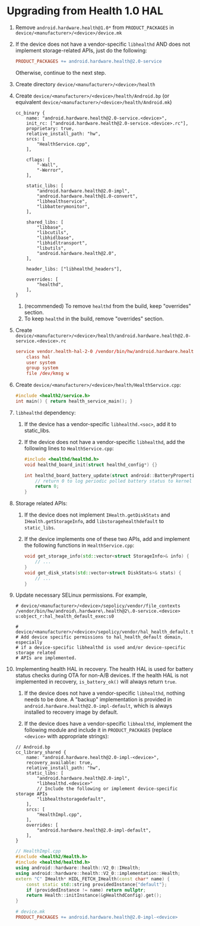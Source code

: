 # Upgrading from Health 1.0 HAL

1. Remove `android.hardware.health@1.0*` from `PRODUCT_PACKAGES`
   in `device/<manufacturer>/<device>/device.mk`

1. If the device does not have a vendor-specific `libhealthd` AND does not
   implement storage-related APIs, just do the following:

   ```mk
   PRODUCT_PACKAGES += android.hardware.health@2.0-service
   ```

   Otherwise, continue to the next step.

1. Create directory
   `device/<manufacturer>/<device>/health`

1. Create `device/<manufacturer>/<device>/health/Android.bp`
   (or equivalent `device/<manufacturer>/<device>/health/Android.mk`)

    ```bp
    cc_binary {
        name: "android.hardware.health@2.0-service.<device>",
        init_rc: ["android.hardware.health@2.0-service.<device>.rc"],
        proprietary: true,
        relative_install_path: "hw",
        srcs: [
            "HealthService.cpp",
        ],

        cflags: [
            "-Wall",
            "-Werror",
        ],

        static_libs: [
            "android.hardware.health@2.0-impl",
            "android.hardware.health@1.0-convert",
            "libhealthservice",
            "libbatterymonitor",
        ],

        shared_libs: [
            "libbase",
            "libcutils",
            "libhidlbase",
            "libhidltransport",
            "libutils",
            "android.hardware.health@2.0",
        ],

        header_libs: ["libhealthd_headers"],

        overrides: [
            "healthd",
        ],
    }
    ```

    1. (recommended) To remove `healthd` from the build, keep "overrides" section.
    1. To keep `healthd` in the build, remove "overrides" section.

1. Create `device/<manufacturer>/<device>/health/android.hardware.health@2.0-service.<device>.rc`

    ```rc
    service vendor.health-hal-2-0 /vendor/bin/hw/android.hardware.health@2.0-service.<device>
        class hal
        user system
        group system
        file /dev/kmsg w
    ```

1. Create `device/<manufacturer>/<device>/health/HealthService.cpp`:

    ```c++
    #include <health2/service.h>
    int main() { return health_service_main(); }
    ```

1. `libhealthd` dependency:

    1. If the device has a vendor-specific `libhealthd.<soc>`, add it to static_libs.

    1. If the device does not have a vendor-specific `libhealthd`, add the following
        lines to `HealthService.cpp`:

        ```c++
        #include <healthd/healthd.h>
        void healthd_board_init(struct healthd_config*) {}

        int healthd_board_battery_update(struct android::BatteryProperties*) {
            // return 0 to log periodic polled battery status to kernel log
            return 0;
        }
        ```

1. Storage related APIs:

    1. If the device does not implement `IHealth.getDiskStats` and
        `IHealth.getStorageInfo`, add `libstoragehealthdefault` to `static_libs`.

    1. If the device implements one of these two APIs, add and implement the
        following functions in `HealthService.cpp`:

        ```c++
        void get_storage_info(std::vector<struct StorageInfo>& info) {
            // ...
        }
        void get_disk_stats(std::vector<struct DiskStats>& stats) {
            // ...
        }
        ```

1. Update necessary SELinux permissions. For example,

    ```
    # device/<manufacturer>/<device>/sepolicy/vendor/file_contexts
    /vendor/bin/hw/android\.hardware\.health@2\.0-service.<device> u:object_r:hal_health_default_exec:s0

    # device/<manufacturer>/<device>/sepolicy/vendor/hal_health_default.te
    # Add device specific permissions to hal_health_default domain, especially
    # if a device-specific libhealthd is used and/or device-specific storage related
    # APIs are implemented.
    ```

1. Implementing health HAL in recovery. The health HAL is used for battery
status checks during OTA for non-A/B devices. If the health HAL is not
implemented in recovery, `is_battery_ok()` will always return `true`.

    1. If the device does not have a vendor-specific `libhealthd`, nothing needs to
    be done. A "backup" implementation is provided in
    `android.hardware.health@2.0-impl-default`, which is always installed to recovery
    image by default.

    1. If the device does have a vendor-specific `libhealthd`, implement the following
    module and include it in `PRODUCT_PACKAGES` (replace `<device>` with appropriate
    strings):

    ```bp
    // Android.bp
    cc_library_shared {
        name: "android.hardware.health@2.0-impl-<device>",
        recovery_available: true,
        relative_install_path: "hw",
        static_libs: [
            "android.hardware.health@2.0-impl",
            "libhealthd.<device>"
            // Include the following or implement device-specific storage APIs
            "libhealthstoragedefault",
        ],
        srcs: [
            "HealthImpl.cpp",
        ],
        overrides: [
            "android.hardware.health@2.0-impl-default",
        ],
    }
    ```

    ```c++
    // HealthImpl.cpp
    #include <health2/Health.h>
    #include <healthd/healthd.h>
    using android::hardware::health::V2_0::IHealth;
    using android::hardware::health::V2_0::implementation::Health;
    extern "C" IHealth* HIDL_FETCH_IHealth(const char* name) {
        const static std::string providedInstance{"default"};
        if (providedInstance != name) return nullptr;
        return Health::initInstance(&gHealthdConfig).get();
    }
    ```

    ```mk
    # device.mk
    PRODUCT_PACKAGES += android.hardware.health@2.0-impl-<device>
    ```
